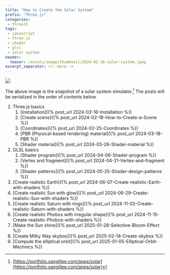 ```yaml
---
title: "How to Create the Solar System"
prefix: "Three.js"
categories:
 - ThreeJS
tags:
 - javascript
 - three.js
 - shader
 - glsl
 - solar system
header:
  teaser: /assets/image/thumbnail/2024-02-16-solar-system.jpeg
excerpt_separator: <!--more-->
---
```


<img class="imageWideFull" referrerpolicy="no-referrer" src="https://i.imgur.com/usL1piI.png">

The above image is the snapshot of a solar system simulator.[^solarsystem] The posts will be serialized in the order of contents below.

<!--more-->

1. Three.js basics
	1. [Installation]({% post_url 2024-02-16-Installation %})
	1. [Create scene]({% post_url 2024-02-18-How-to-Create-a-Scene %})
	1. [Coordinates]({% post_url 2024-02-25-Coordinates %})
	1. [PBR (Physical-based rendering) material]({% post_url 2024-03-18-PBR %})
	1. [Shader material]({% post_url 2024-03-26-Shader-material %})
1. GLSL basics
	1. [Shader program]({% post_url 2024-04-06-Shader-program %})
	1. [Vertex and fragment]({% post_url 2024-04-21-Vertex-and-fragment %})
	1. [Shader patterns]({% post_url 2024-05-25-Shader-design-patterns %})
1. [Create realistic Earth]({% post_url 2024-06-07-Create-realistic-Earth-with-shaders %})
1. [Create realistic Sun with glow]({% post_url 2024-06-29-Create-realistic-Sun-with-shaders %})
1. [Create realistic Saturn with rings]({% post_url 2024-11-02-Create-realistic-Saturn-with-shaders %})
1. [Create realistic Phobos with irregular shape]({% post_url 2024-11-15-Create-realistic-Phobos-with-shaders %})
1. [Make the Sun shine]({% post_url 2025-01-28-Selective-Bloom-Effect %})
1. [Create Milky Way skybox]({% post_url 2025-02-14-Create-skybox %})
1. [Compute the elliptical orbit]({% post_url 2025-01-05-Elliptical-Orbit-Mechnics %})

[^solarsystem]: [https://portfolio.sangillee.com/apps/solar](https://portfolio.sangillee.com/apps/solar)